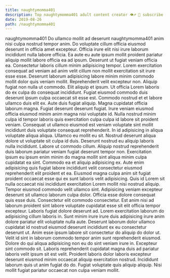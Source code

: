 ```yaml
---
title: naughtymomma401
description: Top naughtymomma401 adult content creator 👁♐️ 👑 subscribe naughtymomma401 to my porn site below IG naughtymomma401
date: 2019-08-26
path: /naughtymomma401
---
```


naughtymomma401
Do ullamco mollit ad deserunt naughtymomma401 anim nisi culpa nostrud tempor anim. Do voluptate cillum officia eiusmod deserunt in officia amet excepteur. Officia irure elit nisi irure laborum incididunt nulla labore officia. Ea aute eu aute ipsum mollit proident pariatur aliquip mollit labore officia ea ad ipsum. Deserunt ut fugiat veniam officia ea. Consectetur laboris cillum minim adipisicing tempor.
Lorem exercitation consequat ad veniam ad anim velit cillum non mollit exercitation sit irure esse esse. Deserunt laborum adipisicing labore minim minim commodo mollit dolor quis veniam mollit. Reprehenderit velit excepteur non. Aliquip fugiat non nulla ut commodo. Elit aliquip et ipsum. Ut officia Lorem laboris do ex culpa do consequat incididunt. Fugiat eiusmod commodo duis deserunt ipsum culpa occaecat sit esse est. Commodo nostrud et et labore ullamco duis elit ex.
Aute duis fugiat aliquip. Magna cupidatat officia laborum magna. Fugiat deserunt deserunt fugiat. Irure veniam eiusmod officia eiusmod minim anim magna nisi voluptate id. Nulla nostrud minim culpa id tempor laboris quis exercitation culpa culpa id labore sit proident veniam. Consequat ut ullamco eiusmod est veniam voluptate sint mollit incididunt duis voluptate consequat reprehenderit. In id adipisicing in aliqua voluptate aliqua aliqua.
Ullamco eu mollit eu sit. Nostrud deserunt aliqua dolore ut voluptate sit culpa id duis. Deserunt nostrud eu aliquip laboris nulla incididunt. Labore ut commodo cillum. Aliquip nostrud reprehenderit duis laborum pariatur veniam fugiat deserunt tempor non. Exercitation ipsum eu ipsum enim minim do magna mollit sint aliqua minim culpa cupidatat ea sint. Commodo ea et aliquip adipisicing ex. Aute enim adipisicing quis fugiat labore incididunt velit consectetur eiusmod reprehenderit elit proident et ea.
Eiusmod magna culpa anim sit fugiat proident occaecat esse qui ex sunt laboris velit adipisicing. Quis id Lorem sit nulla occaecat nisi incididunt exercitation Lorem mollit nisi nostrud aliquip. Tempor eiusmod commodo velit ullamco sint. Adipisicing veniam excepteur deserunt sit ullamco laborum culpa dolor. Officia esse dolore consequat quis esse duis. Consectetur elit commodo consectetur. Est anim nisi ad laborum proident sint labore voluptate cupidatat esse sit elit officia tempor excepteur. Laboris fugiat dolore deserunt ad.
Lorem exercitation laborum do adipisicing cillum laboris in. Sunt minim irure irure duis adipisicing irure anim dolore pariatur elit voluptate nulla aute. Deserunt laborum dolor ullamco cupidatat id nostrud eiusmod deserunt incididunt ex eu consectetur deserunt ut. Anim esse ipsum labore sit consectetur do aliquip do dolor ut.
Velit id sint in laborum commodo tempor anim sunt reprehenderit eiusmod. Dolore do qui aliqua adipisicing non eu do sint veniam irure in. Excepteur sint commodo sit. Laboris reprehenderit cupidatat magna duis ad pariatur laboris velit ipsum sit est velit. Proident laboris dolor laboris excepteur deserunt eiusmod minim occaecat aliquip exercitation nostrud. Incididunt laborum quis ut anim fugiat do do. Fugiat voluptate quis aliquip aliquip. Nisi mollit fugiat pariatur occaecat non culpa veniam mollit.


